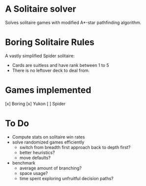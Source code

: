 # A Solitaire solver
Solves solitaire games with modified A*-star pathfinding algorithm.

# Boring Solitaire Rules
A vastly simplified Spider solitaire:
  - Cards are suitless and have rank between 1 to 5
  - There is no leftover deck to deal from.

# Games implemented
[x] Boring
[x] Yukon
[ ] Spider


# To Do
- Compute stats on solitaire win rates
- solve randomized games efficiently
  - switch from breadth first approach back to depth first?
  - better heuristics?
  - move defaults?
- benchmark
  - average amount of branching?
  - space usage?
  - time spent exploring unfruitful decision paths?
